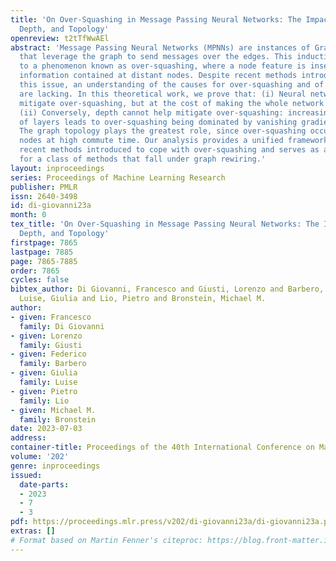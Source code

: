 ```yaml
---
title: 'On Over-Squashing in Message Passing Neural Networks: The Impact of Width,
  Depth, and Topology'
openreview: t2tTfWwAEl
abstract: 'Message Passing Neural Networks (MPNNs) are instances of Graph Neural Networks
  that leverage the graph to send messages over the edges. This inductive bias leads
  to a phenomenon known as over-squashing, where a node feature is insensitive to
  information contained at distant nodes. Despite recent methods introduced to mitigate
  this issue, an understanding of the causes for over-squashing and of possible solutions
  are lacking. In this theoretical work, we prove that: (i) Neural network width can
  mitigate over-squashing, but at the cost of making the whole network more sensitive;
  (ii) Conversely, depth cannot help mitigate over-squashing: increasing the number
  of layers leads to over-squashing being dominated by vanishing gradients; (iii)
  The graph topology plays the greatest role, since over-squashing occurs between
  nodes at high commute time. Our analysis provides a unified framework to study different
  recent methods introduced to cope with over-squashing and serves as a justification
  for a class of methods that fall under graph rewiring.'
layout: inproceedings
series: Proceedings of Machine Learning Research
publisher: PMLR
issn: 2640-3498
id: di-giovanni23a
month: 0
tex_title: 'On Over-Squashing in Message Passing Neural Networks: The Impact of Width,
  Depth, and Topology'
firstpage: 7865
lastpage: 7885
page: 7865-7885
order: 7865
cycles: false
bibtex_author: Di Giovanni, Francesco and Giusti, Lorenzo and Barbero, Federico and
  Luise, Giulia and Lio, Pietro and Bronstein, Michael M.
author:
- given: Francesco
  family: Di Giovanni
- given: Lorenzo
  family: Giusti
- given: Federico
  family: Barbero
- given: Giulia
  family: Luise
- given: Pietro
  family: Lio
- given: Michael M.
  family: Bronstein
date: 2023-07-03
address: 
container-title: Proceedings of the 40th International Conference on Machine Learning
volume: '202'
genre: inproceedings
issued:
  date-parts:
  - 2023
  - 7
  - 3
pdf: https://proceedings.mlr.press/v202/di-giovanni23a/di-giovanni23a.pdf
extras: []
# Format based on Martin Fenner's citeproc: https://blog.front-matter.io/posts/citeproc-yaml-for-bibliographies/
---
```

